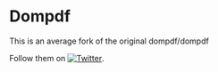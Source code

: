 Dompdf
======
 
This is an average fork of the original dompdf/dompdf

Follow them on [![Twitter](http://twitter-badges.s3.amazonaws.com/twitter-a.png)](http://www.twitter.com/dompdf).

